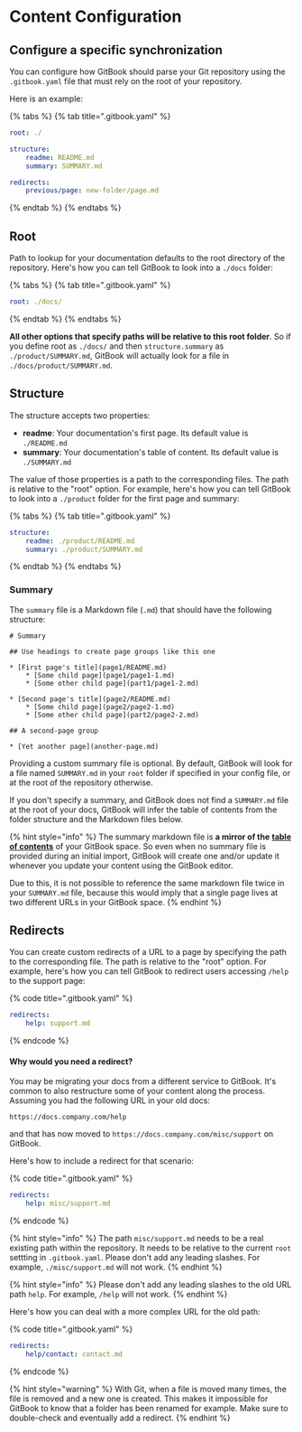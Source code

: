 # Content Configuration

## Configure a specific synchronization <a href="#configure-a-specific-synchronization" id="configure-a-specific-synchronization"></a>

You can configure how GitBook should parse your Git repository using the `.gitbook.yaml` file that must rely on the root of your repository.‌

Here is an example:

{% tabs %}
{% tab title=".gitbook.yaml" %}
```yaml
root: ./

​structure:  
    readme: README.md  
    summary: SUMMARY.md​

redirects:  
    previous/page: new-folder/page.md
```
{% endtab %}
{% endtabs %}

## Root

Path to lookup for your documentation defaults to the root directory of the repository. Here's how you can tell GitBook to look into a `./docs` folder:

{% tabs %}
{% tab title=".gitbook.yaml" %}
```yaml
root: ./docs/
```
{% endtab %}
{% endtabs %}

**All other options that specify paths will be relative to this root folder**. So if you define root as `./docs/` and then `structure.summary` as `./product/SUMMARY.md`, GitBook will actually look for a file in `./docs/product/SUMMARY.md`.‌

## ​Structure‌ <a href="#structure" id="structure"></a>

The structure accepts two properties:‌

* **readme**: Your documentation's first page. Its default value is `./README.md`
* **summary**: Your documentation's table of content. Its default value is `./SUMMARY.md`

The value of those properties is a path to the corresponding files. The path is relative to the "root" option. For example, here's how you can tell GitBook to look into a `./product` folder for the first page and summary:

{% tabs %}
{% tab title=".gitbook.yaml" %}
```yaml
structure:  
    readme: ./product/README.md
    summary: ./product/SUMMARY.md
```
{% endtab %}
{% endtabs %}

### ​Summary‌ <a href="#summary" id="summary"></a>

The `summary` file is a Markdown file (`.md`) that should have the following structure:

```
‌# Summary​

## Use headings to create page groups like this one​

* [First page's title](page1/README.md)    
    * [Some child page](page1/page1-1.md)    
    * [Some other child page](part1/page1-2.md)

* [Second page's title](page2/README.md)    
    * [Some child page](page2/page2-1.md)    
    * [Some other child page](part2/page2-2.md)    

## A second-page group​

* [Yet another page](another-page.md)
```

Providing a custom summary file is optional. By default, GitBook will look for a file named `SUMMARY.md` in your `root` folder if specified in your config file, or at the root of the repository otherwise.

If you don't specify a summary, and GitBook does not find a `SUMMARY.md` file at the root of your docs, GitBook will infer the table of contents from the folder structure and the Markdown files below.‌

{% hint style="info" %}
The summary markdown file is **a mirror of the** [**table of contents**](https://docs.gitbook.com/getting-started/overview#table-of-contents) of your GitBook space. So even when no summary file is provided during an initial import, GitBook will create one and/or update it whenever you update your content using the GitBook editor.

Due to this, it is not possible to reference the same markdown file twice in your `SUMMARY.md` file, because this would imply that a single page lives at two different URLs in your GitBook space.
{% endhint %}

## ​Redirects <a href="#redirects" id="redirects"></a>

You can create custom redirects of a URL to a page by specifying the path to the corresponding file. The path is relative to the "root" option. For example, here's how you can tell GitBook to redirect users accessing `/help` to the support page:

{% code title=".gitbook.yaml" %}
```yaml
redirects:  
    help: support.md
```
{% endcode %}

#### Why would you need a redirect?

You may be migrating your docs from a different service to GitBook. It's common to also restructure some of your content along the process. Assuming you had the following URL in your old docs:

`https://docs.company.com/help`

and that has now moved to `https://docs.company.com/misc/support` on GitBook.

Here's how to include a redirect for that scenario:

{% code title=".gitbook.yaml" %}
```yaml
redirects:
    help: misc/support.md
```
{% endcode %}

{% hint style="info" %}
The path `misc/support.md` needs to be a real existing path within the repository. It needs to be relative to the current `root` settting in `.gitbook.yaml`. Please don't add any leading slashes. For example, `./misc/support.md` will not work.
{% endhint %}

{% hint style="info" %}
Please don't add any leading slashes to the old URL path `help`. For example, `/help` will not work.
{% endhint %}

Here's how you can deal with a more complex URL for the old path:

{% code title=".gitbook.yaml" %}
```yaml
redirects:  
    help/contact: contact.md
```
{% endcode %}

{% hint style="warning" %}
With Git, when a file is moved many times, the file is removed and a new one is created. This makes it impossible for GitBook to know that a folder has been renamed for example. Make sure to double-check and eventually add a redirect.
{% endhint %}

